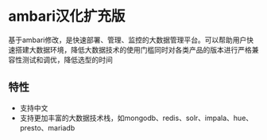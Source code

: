 # ambari汉化扩充版
基于ambari修改，是快速部署、管理、监控的大数据管理平台。可以帮助用户快速搭建大数据环境，降低大数据技术的使用门槛同时对各类产品的版本进行严格兼容性测试和调优，降低选型的时间

## 特性
- 支持中文
- 支持更加丰富的大数据技术栈，如mongodb、redis、solr、impala、hue、presto、mariadb


